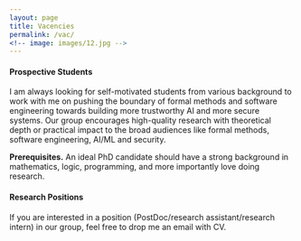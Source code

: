 ```yaml
---
layout: page
title: Vacencies
permalink: /vac/
<!-- image: images/12.jpg -->
---
```




#### Prospective Students
I am always looking for self-motivated students from various background to work with me on pushing the boundary of formal methods and software engineering towards building more trustworthy AI and more secure systems. Our group encourages high-quality research with theoretical depth or practical impact to the broad audiences like formal methods, software engineering, AI/ML and security.  

**Prerequisites.** An ideal PhD candidate should have a strong background in mathematics, logic, programming, and more importantly love doing research. 



#### Research Positions

If you are interested in a position (PostDoc/research assistant/research intern) in our group, feel free to drop me an email with CV. 


